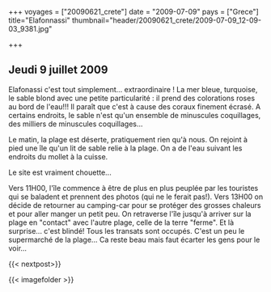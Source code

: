 +++
voyages = ["20090621_crete"]
date = "2009-07-09"
pays = ["Grece"]
title="Elafonnassi"
thumbnail="header/20090621_crete/2009-07-09_12-09-03_9381.jpg"

+++

## Jeudi 9 juillet 2009

Elafonassi c'est tout simplement... extraordinaire ! La mer bleue, turquoise, le sable blond avec une petite particularité : il prend des colorations roses au bord de l'eau!!!  Il paraît que c'est à cause des coraux finement écrasé. A certains endroits, le sable n'est qu'un ensemble de minuscules coquillages, des milliers de minuscules coquillages...

Le matin, la plage est déserte, pratiquement rien qu'à nous. On rejoint à pied une île qu'un lit de  sable relie à la plage. On a de l'eau suivant les endroits du mollet à la cuisse.

Le site est vraiment chouette...

Vers 11H00, l'île commence à être de plus en plus peuplée par les touristes qui se baladent et prennent des photos (qui ne le ferait pas!). Vers 13H00 on décide de retourner au camping-car pour se protéger des grosses chaleurs et pour aller manger un petit peu. On retraverse l'île jusqu'à arriver sur la plage en "contact" avec l'autre plage, celle de la terre "ferme". Et là surprise... c'est blindé! Tous les transats sont occupés. C'est un peu le supermarché de la plage... Ca reste beau mais faut écarter les gens pour le voir...


{{< nextpost>}}

{{< imagefolder  >}}




